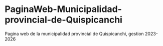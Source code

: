 # PaginaWeb-Municipalidad-provincial-de-Quispicanchi
 Pagina web de la municipalidad provincial de Quispicanchi, gestion 2023-2026
